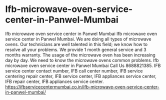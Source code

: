 # Ifb-microwave-oven-service-center-in-Panwel-Mumbai
Ifb microwave oven service center in Panwel Mumbai Ifb microwave oven service center in Panwel Mumbai. We are doing all types of microwave ovens. Our technicians are well talented in this field; we know how to resolve all your problems. We provide 1 month general service and 3 months warranty. The usage of the microwave oven has been increasing day by day. We need to know the microwave ovens common problems. Ifb microwave oven service center in Panwel Mumbai Call Us 8688821385. IFB service center contact number, IFB call center number, IFB service centering repair center, IFB service center, IFB appliances service center, IFB repair center, IFB appliances service center. https://ifbservicecentermumbai.co.in/ifb-microwave-oven-service-center-in-panwel-mumbai/
